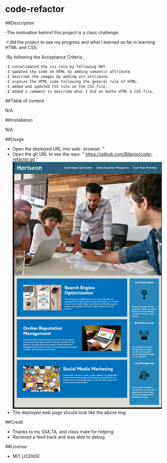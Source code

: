 # code-refactor
##Description

-The motivation behind this project is a class challenge.

-I did the project to see my progress and what I learned so far in learning HTML and CSS.

-By following the Acceptance Criteria , 

    -I consolidated the css rule by following DRY.
    -I updated the code on HTML by adding semantic attribute.
    -I describe the images by adding alt attribute.
    -I orgnize the HTML code following the general rule of HTML.
    -I added and updated CSS rule on the CSS file.
    -I added a comment to describe what I did on bothe HTML & CSS file.
    

##Table of content

N/A

##installation

N/A

##Usage
  - Open the deployed URL into web- browser. "
  - Open the git URL to see the repo. " https://github.com/Bilenie/code-refactor.git "
![alt text](/code-refactor-image.jpg)
  - The deployed web page should look like the above img.

##Credit

  - Thanks to my SSA,TA, and class mate for helping.
  - Recieved a feed back and was able to debug.

##License

 - MIT LICENSE